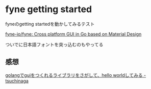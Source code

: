 # fyne getting started

fyneのgetting startedを動かしてみるテスト

[fyne-io/fyne: Cross platform GUI in Go based on Material Design](https://github.com/fyne-io/fyne)

ついでに日本語フォントを突っ込むのもやってる


## 感想

[golangでguiをつくれるライブラリをさがして、hello worldしてみる - tsuchinaga](https://scrapbox.io/tsuchinaga/golang%E3%81%A7gui%E3%82%92%E3%81%A4%E3%81%8F%E3%82%8C%E3%82%8B%E3%83%A9%E3%82%A4%E3%83%96%E3%83%A9%E3%83%AA%E3%82%92%E3%81%95%E3%81%8C%E3%81%97%E3%81%A6%E3%80%81hello_world%E3%81%97%E3%81%A6%E3%81%BF%E3%82%8B#5f0c41e6d0a704000019c695)
